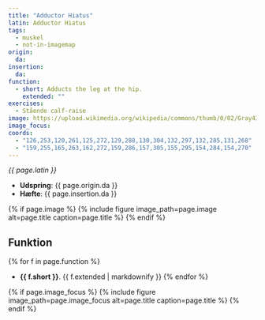 ```yaml
---
title: "Adductor Hiatus"
latin: Adductor Hiatus
tags:
  - muskel
  - not-in-imagemap
origin: 
  da: 
insertion: 
  da: 
function: 
  - short: Adducts the leg at the hip.
    extended: ""
exercises:
  - Stående calf-raise
image: https://upload.wikimedia.org/wikipedia/commons/thumb/0/02/Gray433.png/250px-Gray433.png
image_focus:
coords:
  - "126,253,120,261,125,272,129,288,130,304,132,297,132,285,131,268"
  - "159,255,165,263,162,272,159,286,157,305,155,295,154,284,154,270"
---
```


_{{ page.latin }}_

- **Udspring**: {{ page.origin.da }}
- **Hæfte**: {{ page.insertion.da }}

{% if page.image %}
{% include figure image_path=page.image alt=page.title caption=page.title %}
{% endif %}

## Funktion

{% for f in page.function %}
- **{{ f.short }}**.
  {{ f.extended | markdownify }}
{% endfor %}

{% if page.image_focus %}
{% include figure image_path=page.image_focus alt=page.title caption=page.title %}
{% endif %}
